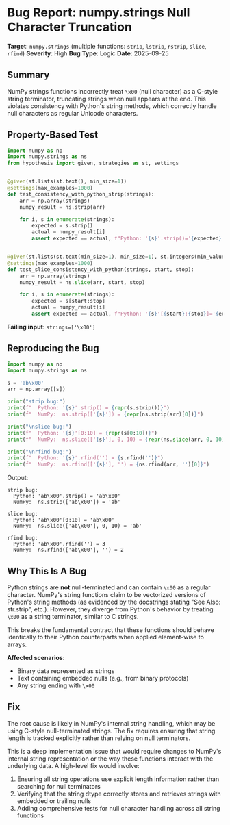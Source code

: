 # Bug Report: numpy.strings Null Character Truncation

**Target**: `numpy.strings` (multiple functions: `strip`, `lstrip`, `rstrip`, `slice`, `rfind`)
**Severity**: High
**Bug Type**: Logic
**Date**: 2025-09-25

## Summary

NumPy strings functions incorrectly treat `\x00` (null character) as a C-style string terminator, truncating strings when null appears at the end. This violates consistency with Python's string methods, which correctly handle null characters as regular Unicode characters.

## Property-Based Test

```python
import numpy as np
import numpy.strings as ns
from hypothesis import given, strategies as st, settings


@given(st.lists(st.text(), min_size=1))
@settings(max_examples=1000)
def test_consistency_with_python_strip(strings):
    arr = np.array(strings)
    numpy_result = ns.strip(arr)

    for i, s in enumerate(strings):
        expected = s.strip()
        actual = numpy_result[i]
        assert expected == actual, f"Python: '{s}'.strip()='{expected}', NumPy: '{actual}'"


@given(st.lists(st.text(min_size=1), min_size=1), st.integers(min_value=0, max_value=10), st.integers(min_value=0, max_value=10))
@settings(max_examples=1000)
def test_slice_consistency_with_python(strings, start, stop):
    arr = np.array(strings)
    numpy_result = ns.slice(arr, start, stop)

    for i, s in enumerate(strings):
        expected = s[start:stop]
        actual = numpy_result[i]
        assert expected == actual, f"Python: '{s}'[{start}:{stop}]='{expected}', NumPy: '{actual}'"
```

**Failing input**: `strings=['\x00']`

## Reproducing the Bug

```python
import numpy as np
import numpy.strings as ns

s = 'ab\x00'
arr = np.array([s])

print("strip bug:")
print(f"  Python: '{s}'.strip() = {repr(s.strip())}")
print(f"  NumPy:  ns.strip(['{s}']) = {repr(ns.strip(arr)[0])}")

print("\nslice bug:")
print(f"  Python: '{s}'[0:10] = {repr(s[0:10])}")
print(f"  NumPy:  ns.slice(['{s}'], 0, 10) = {repr(ns.slice(arr, 0, 10)[0])}")

print("\nrfind bug:")
print(f"  Python: '{s}'.rfind('') = {s.rfind('')}")
print(f"  NumPy:  ns.rfind(['{s}'], '') = {ns.rfind(arr, '')[0]}")
```

Output:
```
strip bug:
  Python: 'ab\x00'.strip() = 'ab\x00'
  NumPy:  ns.strip(['ab\x00']) = 'ab'

slice bug:
  Python: 'ab\x00'[0:10] = 'ab\x00'
  NumPy:  ns.slice(['ab\x00'], 0, 10) = 'ab'

rfind bug:
  Python: 'ab\x00'.rfind('') = 3
  NumPy:  ns.rfind(['ab\x00'], '') = 2
```

## Why This Is A Bug

Python strings are **not** null-terminated and can contain `\x00` as a regular character. NumPy's string functions claim to be vectorized versions of Python's string methods (as evidenced by the docstrings stating "See Also: str.strip", etc.). However, they diverge from Python's behavior by treating `\x00` as a string terminator, similar to C strings.

This breaks the fundamental contract that these functions should behave identically to their Python counterparts when applied element-wise to arrays.

**Affected scenarios**:
- Binary data represented as strings
- Text containing embedded nulls (e.g., from binary protocols)
- Any string ending with `\x00`

## Fix

The root cause is likely in NumPy's internal string handling, which may be using C-style null-terminated strings. The fix requires ensuring that string length is tracked explicitly rather than relying on null terminators.

This is a deep implementation issue that would require changes to NumPy's internal string representation or the way these functions interact with the underlying data. A high-level fix would involve:

1. Ensuring all string operations use explicit length information rather than searching for null terminators
2. Verifying that the string dtype correctly stores and retrieves strings with embedded or trailing nulls
3. Adding comprehensive tests for null character handling across all string functions